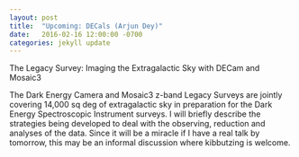 ```yaml
---
layout: post
title:  "Upcoming: DECals (Arjun Dey)"
date:   2016-02-16 12:00:00 -0700
categories: jekyll update
---
```


The Legacy Survey: Imaging the Extragalactic Sky with DECam and Mosaic3

The Dark Energy Camera and Mosaic3 z-band Legacy Surveys are jointly covering 14,000 sq deg of extragalactic sky in preparation for the Dark Energy Spectroscopic Instrument surveys. I will briefly describe the strategies being developed to deal with the observing, reduction and analyses of the data. Since it will be a miracle if I have a real talk by tomorrow, this may be an informal discussion where kibbutzing is welcome.
